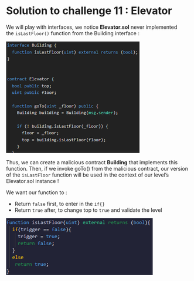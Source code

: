 # Solution to challenge 11 : Elevator

We will play with interfaces, we notice **Elevator.sol** never implemented the `isLastFloor()` function from the Building interface :

![](https://github.com/Kuqow/ethernaut-solutions-Kuqow/blob/main/Pictures/elevator1.png)

Thus, we can create a malicious contract **Building** that implements this function. Then, if we invoke goTo() from the malicious contract, our version of the `isLastFloor` function will be used in the context of our level’s Elevator.sol instance !

We want our function to :
- Return ``false`` first, to enter in the `if{}`
- Return `true` after, to change top to `true` and validate the level

![](https://github.com/Kuqow/ethernaut-solutions-Kuqow/blob/main/Pictures/elevator2.png)
